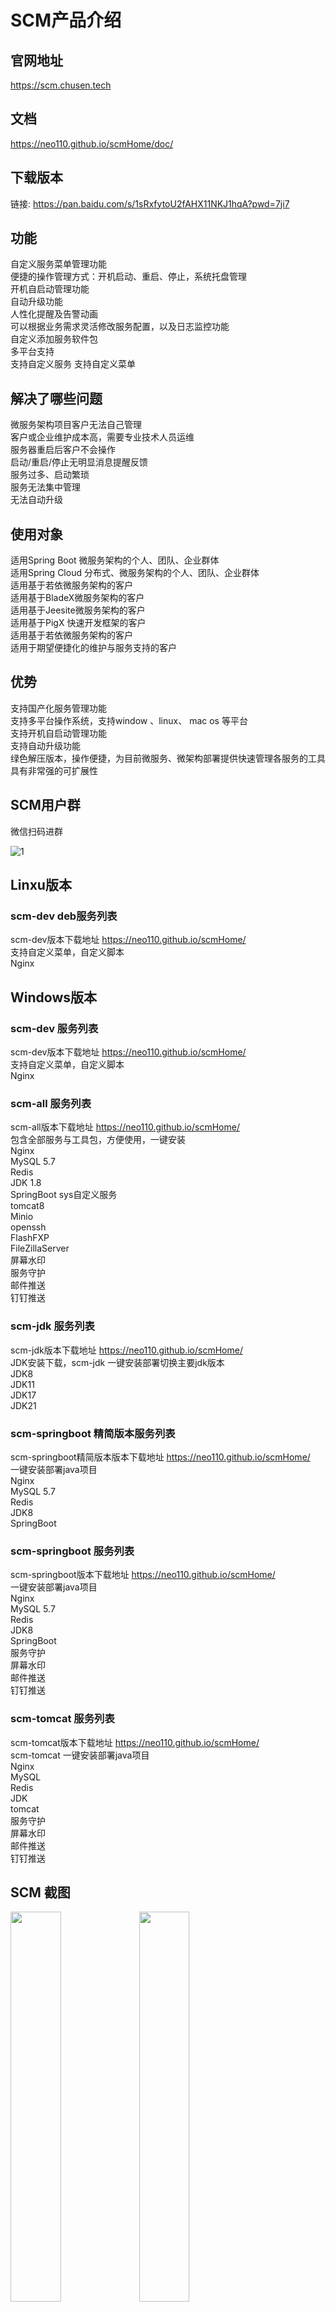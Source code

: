 # SCM产品介绍

## 官网地址
https://scm.chusen.tech

## 文档
https://neo110.github.io/scmHome/doc/

## 下载版本 
链接: https://pan.baidu.com/s/1sRxfytoU2fAHX11NKJ1hqA?pwd=7ji7

## 功能
自定义服务菜单管理功能  
便捷的操作管理方式：开机启动、重启、停止，系统托盘管理  
开机自启动管理功能  
自动升级功能  
人性化提醒及告警动画  
可以根据业务需求灵活修改服务配置，以及日志监控功能  
自定义添加服务软件包  
多平台支持  
支持自定义服务
支持自定义菜单

## 解决了哪些问题
微服务架构项目客户无法自己管理  
客户或企业维护成本高，需要专业技术人员运维  
服务器重启后客户不会操作  
启动/重启/停止无明显消息提醒反馈  
服务过多、启动繁琐  
服务无法集中管理  
无法自动升级  


## 使用对象
适用Spring Boot 微服务架构的个人、团队、企业群体  
适用Spring Cloud 分布式、微服务架构的个人、团队、企业群体  
适用基于若依微服务架构的客户  
适用基于BladeX微服务架构的客户  
适用基于Jeesite微服务架构的客户  
适用基于PigX 快速开发框架的客户  
适用基于若依微服务架构的客户  
适用于期望便捷化的维护与服务支持的客户  


## 优势
支持国产化服务管理功能  
支持多平台操作系统，支持window 、linux、 mac os 等平台  
支持开机自启动管理功能  
支持自动升级功能  
绿色解压版本，操作便捷，为目前微服务、微架构部署提供快速管理各服务的工具  
具有非常强的可扩展性  

## SCM用户群 
微信扫码进群

![1](images/Wechat.jpg "微信用户群")
## Linxu版本
### scm-dev deb服务列表
scm-dev版本下载地址 https://neo110.github.io/scmHome/<br>
支持自定义菜单，自定义脚本<br>
Nginx <br>

## Windows版本  
### scm-dev 服务列表
scm-dev版本下载地址 https://neo110.github.io/scmHome/<br>
支持自定义菜单，自定义脚本<br>
Nginx <br>


### scm-all 服务列表
scm-all版本下载地址 https://neo110.github.io/scmHome/<br>
包含全部服务与工具包，方便使用，一键安装<br>
Nginx <br>
MySQL 5.7 <br>
Redis  <br>
JDK 1.8 <br>
SpringBoot sys自定义服务  <br>
tomcat8 <br>
Minio <br>
openssh <br>
FlashFXP <br>
FileZillaServer <br>
屏幕水印<br>
服务守护<br>
邮件推送<br>
钉钉推送<br>

### scm-jdk 服务列表
scm-jdk版本下载地址 https://neo110.github.io/scmHome/<br>
JDK安装下载，scm-jdk 一键安装部署切换主要jdk版本<br>
JDK8<br>
JDK11<br>
JDK17<br>
JDK21<br>

### scm-springboot 精简版本服务列表
scm-springboot精简版本版本下载地址 https://neo110.github.io/scmHome/<br>
一键安装部署java项目<br>
Nginx<br>
MySQL 5.7<br>
Redis<br>
JDK8<br>
SpringBoot<br>

### scm-springboot 服务列表
scm-springboot版本下载地址 https://neo110.github.io/scmHome/<br>
一键安装部署java项目<br>
Nginx<br>
MySQL 5.7<br>
Redis<br>
JDK8<br>
SpringBoot<br>
服务守护<br>
屏幕水印<br>
邮件推送<br>
钉钉推送<br>


### scm-tomcat 服务列表
scm-tomcat版本下载地址 https://neo110.github.io/scmHome/<br>
scm-tomcat 一键安装部署java项目<br>
Nginx<br>
MySQL<br>
Redis<br>
JDK<br>
tomcat<br>
服务守护<br>
屏幕水印<br>
邮件推送<br>
钉钉推送<br>

## SCM 截图

<img src="images/b1.jpg" width="40%" height="auto">
<img src="images/b2.jpg" width="40%" height="auto">
<img src="images/b3.jpg" width="40%" height="auto">
<img src="images/b4.jpg" width="40%" height="auto">
<img src="images/l1.jpg" width="40%" height="auto">
<img src="images/l2.jpg" width="40%" height="auto">
 
## 云服务优惠
<a class="nav-link nav-link" target="_blank" href="https://www.aliyun.com/minisite/goods?userCode=41tyonmu" style="color: rgb(255 106 0);">
    <img alt="Image placeholder" src="https://img.alicdn.com/tfs/TB13DzOjXP7gK0jSZFjXXc5aXXa-212-48.png">
</a>

## SCM 官网
https://neo110.github.io/scmHome/

## 有问题提交到
https://gitee.com/chusenth/scm/issues  

## 版权声明

版权归属chusen.tech所有，并保留一切权利。非雏森科技书面同意，任何单位及个人不得擅自摘录本手册部分或全部内容。

## 免责声明

由于产品版本升级或其他原因，本手册内容会不定期进行更新。除非另有约定，本手册仅做使用指导，本手册所有陈述、信息和建议不构成任何明示或暗示的担保。
如使用者更新替换相关服务导致相关法律版权纠纷等问题雏森科技不承担任何责任。

其他作者fork后的版本，由其他作者负责，与本作者无关。
复制本项目后，由其他作者负责，与本作者无关。
本项目非盈利目的，如有侵权请联系作者删除。